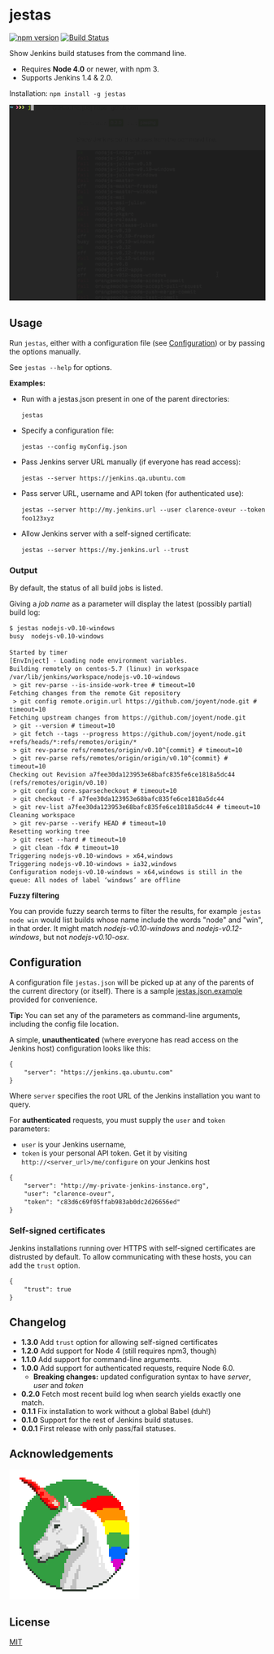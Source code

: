 # jestas

[![npm version](https://badge.fury.io/js/jestas.svg)](http://badge.fury.io/js/jestas) [![Build Status](https://travis-ci.org/mieky/jestas.svg?branch=master)](https://travis-ci.org/mieky/jestas)

Show Jenkins build statuses from the command line.

- Requires **Node 4.0** or newer, with npm 3.
- Supports Jenkins 1.4 & 2.0.

Installation:
`npm install -g jestas`

![jestas usage example](https://github.com/mieky/jestas/raw/master/screenshot.gif)


## Usage

Run `jestas`, either with a configuration file (see [Configuration](#configuration)) or by passing the options manually.

See `jestas --help` for options.

**Examples:**

- Run with a jestas.json present in one of the parent directories:

    `jestas`

- Specify a configuration file:

    `jestas --config myConfig.json`

- Pass Jenkins server URL manually (if everyone has read access):

    `jestas --server https://jenkins.qa.ubuntu.com`

- Pass server URL, username and API token (for authenticated use):

    `jestas --server http://my.jenkins.url --user clarence-oveur --token foo123xyz`

- Allow Jenkins server with a self-signed certificate:

    `jestas --server https://my.jenkins.url --trust`


### Output

By default, the status of all build jobs is listed.

Giving a *job name* as a parameter will display the latest (possibly partial) build log:

```
$ jestas nodejs-v0.10-windows
busy  nodejs-v0.10-windows

Started by timer
[EnvInject] - Loading node environment variables.
Building remotely on centos-5.7 (linux) in workspace /var/lib/jenkins/workspace/nodejs-v0.10-windows
 > git rev-parse --is-inside-work-tree # timeout=10
Fetching changes from the remote Git repository
 > git config remote.origin.url https://github.com/joyent/node.git # timeout=10
Fetching upstream changes from https://github.com/joyent/node.git
 > git --version # timeout=10
 > git fetch --tags --progress https://github.com/joyent/node.git +refs/heads/*:refs/remotes/origin/*
 > git rev-parse refs/remotes/origin/v0.10^{commit} # timeout=10
 > git rev-parse refs/remotes/origin/origin/v0.10^{commit} # timeout=10
Checking out Revision a7fee30da123953e68bafc835fe6ce1818a5dc44 (refs/remotes/origin/v0.10)
 > git config core.sparsecheckout # timeout=10
 > git checkout -f a7fee30da123953e68bafc835fe6ce1818a5dc44
 > git rev-list a7fee30da123953e68bafc835fe6ce1818a5dc44 # timeout=10
Cleaning workspace
 > git rev-parse --verify HEAD # timeout=10
Resetting working tree
 > git reset --hard # timeout=10
 > git clean -fdx # timeout=10
Triggering nodejs-v0.10-windows » x64,windows
Triggering nodejs-v0.10-windows » ia32,windows
Configuration nodejs-v0.10-windows » x64,windows is still in the queue: All nodes of label ‘windows’ are offline
```

**Fuzzy filtering**

You can provide fuzzy search terms to filter the results, for example `jestas node win` would list builds whose name include the words "node" and "win", in that order. It might match *nodejs-v0.10-windows* and *nodejs-v0.12-windows*, but not *nodejs-v0.10-osx*.


## Configuration

A configuration file `jestas.json` will be picked up at any of the parents of the current directory (or itself). There is a sample [jestas.json.example](https://github.com/mieky/jestas/blob/master/jestas.json.example) provided for convenience.

**Tip:** You can set any of the parameters as command-line arguments, including the config file location.

A simple, **unauthenticated** (where everyone has read access on the Jenkins host) configuration looks like this:

```
{
    "server": "https://jenkins.qa.ubuntu.com"
}
```

Where `server` specifies the root URL of the Jenkins installation you want to query.

For **authenticated** requests, you must supply the `user` and `token` parameters:

- `user` is your Jenkins username,
- `token` is your personal API token. Get it by visiting `http://<server_url>/me/configure` on your Jenkins host

```
{
    "server": "http://my-private-jenkins-instance.org",
    "user": "clarence-oveur",
    "token": "c83d6c69f05ffab983ab0dc2d26656ed"
}
```

### Self-signed certificates

Jenkins installations running over HTTPS with self-signed certificates are distrusted by default. To allow communicating with these hosts, you can add the `trust` option.

```
{
    "trust": true
}
```

## Changelog

- **1.3.0** Add `trust` option for allowing self-signed certificates
- **1.2.0** Add support for Node 4 (still requires npm3, though)
- **1.1.0** Add support for command-line arguments.
- **1.0.0** Add support for authenticated requests, require Node 6.0.
  - **Breaking changes:** updated configuration syntax to have *server*, *user* and *token*
- **0.2.0** Fetch most recent build log when search yields exactly one match.
- **0.1.1** Fix installation to work without a global Babel (duh!)
- **0.1.0** Support for the rest of Jenkins build statuses.
- **0.0.1** First release with only pass/fail statuses.

## Acknowledgements

[![chilicorn](chilicorn.png)](http://futurice.com/blog/sponsoring-free-time-open-source-activities)

## License

[MIT](https://github.com/mieky/jestas/blob/master/LICENSE)
